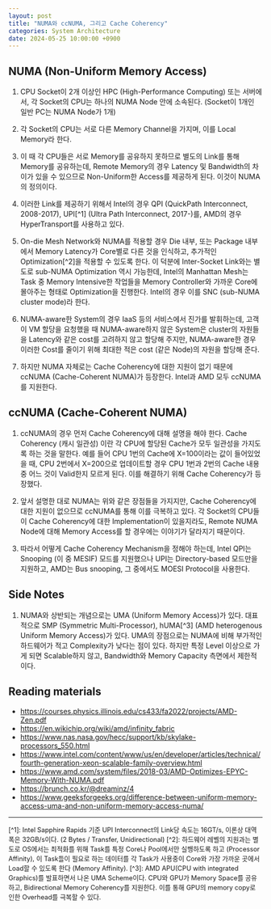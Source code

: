 ```yaml
---
layout: post
title: "NUMA와 ccNUMA, 그리고 Cache Coherency"
categories: System Architecture
date: 2024-05-25 10:00:00 +0900
---
```


## NUMA (Non-Uniform Memory Access)

1. CPU Socket이 2개 이상인 HPC (High-Performance Computing) 또는 서버에서, 각 Socket의 CPU는 하나의 NUMA Node 안에 소속된다. (Socket이 1개인 일반 PC는 NUMA Node가 1개)

2. 각 Socket의 CPU는 서로 다른 Memory Channel을 가지며, 이를 Local Memory라 한다.

3. 이 때 각 CPU들은 서로 Memory를 공유하지 못하므로 별도의 Link를 통해 Memory를 공유하는데, Remote Memory의 경우 Latency 및 Bandwidth의 차이가 있을 수 있으므로 Non-Uniform한 Access를 제공하게 된다. 이것이 NUMA의 정의이다.

4. 이러한 Link를 제공하기 위해서 Intel의 경우 QPI (QuickPath Interconnect, 2008-2017), UPI[^1] (Ultra Path Interconnect, 2017-)를, AMD의 경우 HyperTransport를 사용하고 있다.

5. On-die Mesh Network와 NUMA를 적용할 경우 Die 내부, 또는 Package 내부에서 Memory Latency가 Core별로 다른 것을 인식하고, 추가적인 Optimization[^2]을 적용할 수 있도록 한다. 이 덕분에 Inter-Socket Link와는 별도로 sub-NUMA Optimization 역시 가능한데, Intel의 Manhattan Mesh는 Task 중 Memory Intensive한 작업들을 Memory Controller와 가까운 Core에 몰아주는 형태로 Optimization을 진행한다. Intel의 경우 이를 SNC (sub-NUMA cluster mode)라 한다. 

6. NUMA-aware한 System의 경우 IaaS 등의 서비스에서 진가를 발휘하는데, 고객이 VM 할당을 요청했을 때 NUMA-aware하지 않은 System은 cluster의 자원들을 Latency와 같은 cost를 고려하지 않고 할당해 주지만, NUMA-aware한 경우 이러한 Cost를 줄이기 위해 최대한 적은 cost (같은 Node)의 자원을 할당해 준다.

7. 하지만 NUMA 자체로는 Cache Coherency에 대한 지원이 없기 때문에 ccNUMA (Cache-Coherent NUMA)가 등장한다. Intel과 AMD 모두 ccNUMA를 지원한다.

## ccNUMA (Cache-Coherent NUMA)

1. ccNUMA의 경우 먼저 Cache Coherency에 대해 설명을 해야 한다. Cache Coherency (캐시 일관성) 이란 각 CPU에 할당된 Cache가 모두 일관성을 가지도록 하는 것을 말한다. 예를 들어 CPU 1번의 Cache에 X=100이라는 값이 들어있었을 때, CPU 2번에서 X=200으로 업데이트할 경우 CPU 1번과 2번의 Cache 내용 중 어느 것이 Valid한지 모르게 된다. 이를 해결하기 위해 Cache Coherency가 등장했다.

2. 앞서 설명한 대로 NUMA는 위와 같은 장점들을 가지지만, Cache Coherency에 대한 지원이 없으므로 ccNUMA를 통해 이를 극복하고 있다. 각 Socket의 CPU들이 Cache Coherency에 대한 Implementation이 있을지라도, Remote NUMA Node에 대해 Memory Access를 할 경우에는 이야기가 달라지기 때문이다.

3. 따라서 어떻게 Cache Coherency Mechanism을 정해야 하는데, Intel QPI는 Snooping (이 중 MESIF) 모드를 지원했으나 UPI는 Directory-based 모드만을 지원하고, AMD는 Bus snooping, 그 중에서도 MOESI Protocol을 사용한다.

## Side Notes

1. NUMA와 상반되는 개념으로는 UMA (Uniform Memory Access)가 있다. 대표적으로 SMP (Symmetric Multi-Processor), hUMA[^3] (AMD heterogenous Uniform Memory Access)가 있다. UMA의 장점으로는 NUMA에 비해 부가적인 하드웨어가 적고 Complexity가 낮다는 점이 있다. 하지만 특정 Level 이상으로 가게 되면 Scalable하지 않고, Bandwidth와 Memory Capacity 측면에서 제한적이다.


## Reading materials

- https://courses.physics.illinois.edu/cs433/fa2022/projects/AMD-Zen.pdf
- https://en.wikichip.org/wiki/amd/infinity_fabric
- https://www.nas.nasa.gov/hecc/support/kb/skylake-processors_550.html
- https://www.intel.com/content/www/us/en/developer/articles/technical/fourth-generation-xeon-scalable-family-overview.html
- https://www.amd.com/system/files/2018-03/AMD-Optimizes-EPYC-Memory-With-NUMA.pdf
- https://brunch.co.kr/@dreaminz/4
- https://www.geeksforgeeks.org/difference-between-uniform-memory-access-uma-and-non-uniform-memory-access-numa/


<style>
.footnotes {
    font-size: 0.8rem;
}
</style>

---
<div class="footnotes" markdown="1">
[^1]: Intel Sapphire Rapids 기준 UPI Interconnect의 Link당 속도는 16GT/s, 이론상 대역폭은 32GB/s이다. (2 Bytes / Transfer, Unidirectional)
[^2]: 하드웨어 레벨의 지원과는 별도로 OS에서는 최적화를 위해 Task를 특정 Core나 Pool에서만 실행하도록 하고 (Processor Affinity), 이 Task들이 필요로 하는 데이터를 각 Task가 사용중이 Core와 가장 가까운 곳에서 Load할 수 있도록 한다 (Memory Affinity).
[^3]: AMD APU(CPU with integrated Graphics)를 발표하면서 나온 UMA Scheme이다. CPU와 GPU가 Memory Space를 공유하고, Bidirectional Memory Coherency를 지원한다. 이를 통해 GPU의 memory copy로 인한 Overhead를 극복할 수 있다.
</div>
